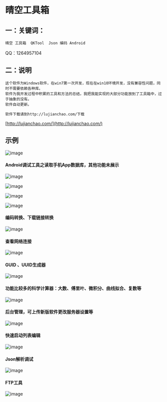 # 晴空工具箱

## 一：关键词：
~~~~
晴空 工具箱  QKTool  Json 编码 Android
~~~~

QQ：1264957104



## 二：说明
    这个软件为Windows软件，在win7第一次开发，现在在win10环境开发，没有兼容性问题，同时不需要依赖各种库。
    软件为我开发过程中积累的工具和方法的总结，我把我能实现的大部分功能放到了工具箱中，过于抽象的没有。
    软件自动更新。
    
    软件下载请到http://lujianchao.com/下载
    
[http://lujianchao.com/](http://lujianchao.com/)
## 示例
![ image](https://github.com/hnsugar/QKTool/blob/master/0.gif)

#### Android调试工具之读取手机App数据库，其他功能未展示
![ image](https://github.com/hnsugar/QKTool/blob/master/7.png)
 
![ image](https://github.com/hnsugar/QKTool/blob/master/8.png)
 
![ image](https://github.com/hnsugar/QKTool/blob/master/9.png)
 
![ image](https://github.com/hnsugar/QKTool/blob/master/2.png)

#### 编码转换、下载链接转换
![ image](https://github.com/hnsugar/QKTool/blob/master/1.png)

#### 查看网络连接
![ image](https://github.com/hnsugar/QKTool/blob/master/3.png)

#### GUID 、UUID生成器
![ image](https://github.com/hnsugar/QKTool/blob/master/4.png)

#### 功能比较多的科学计算器：大数、傅里叶、微积分、曲线拟合、复数等
![ image](https://github.com/hnsugar/QKTool/blob/master/5.png)

#### 后台管理，可上传新版软件更改服务器设置等
![ image](https://github.com/hnsugar/QKTool/blob/master/6.png)

#### 快速启动列表编辑
![ image](https://github.com/hnsugar/QKTool/blob/master/10.png)

#### Json解析调试
![ image](https://github.com/hnsugar/QKTool/blob/master/11.png)

#### FTP工具
![ image](https://github.com/hnsugar/QKTool/blob/master/12.png)


